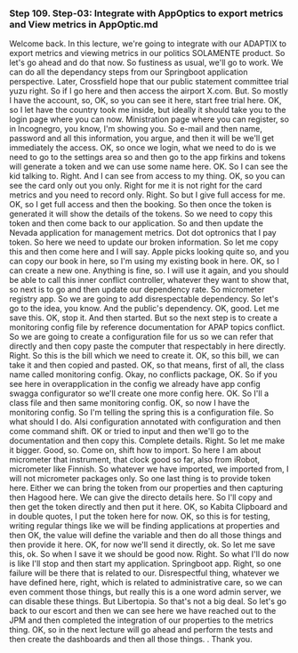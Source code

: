 ### Step 109. Step-03: Integrate with AppOptics to export metrics and View metrics in AppOptic.md
Welcome back. In this lecture, we're going to integrate with our ADAPTIX to export metrics and viewing metrics in our politics SOLAMENTE product. So let's go ahead and do that now. So fustiness as usual, we'll go to work. We can do all the dependancy steps from our Springboot application perspective. Later, Crossfield hope that our public statement committee trial yuzu right. So if I go here and then access the airport X.com. But. So mostly I have the account, so, OK, so you can see it here, start free trial here. OK, so I let have the country took me inside, but ideally it should take you to the login page where you can now. Ministration page where you can register, so in Incognegro, you know, I'm showing you. So e-mail and then name, password and all this information, you argue, and then it will be we'll get immediately the access. OK, so once we login, what we need to do is we need to go to the settings area so and then go to the app firkins and tokens will generate a token and we can use some name here. OK. So I can see the kid talking to. Right. And I can see from access to my thing. OK, so you can see the card only out you only. Right for me it is not right for the card metrics and you need to record only. Right. So but I give full access for me. OK, so I get full access and then the booking. So then once the token is generated it will show the details of the tokens. So we need to copy this token and then come back to our application. So and then update the Nevada application for management metrics. Dot dot optronics that I pay token. So here we need to update our broken information. So let me copy this and then come here and I will say. Apple picks looking quite so, and you can copy our book in here, so I'm using my existing book in here. OK, so I can create a new one. Anything is fine, so. I will use it again, and you should be able to call this inner conflict controller, whatever they want to show that, so next is to go and then update our dependency rate. So micrometer registry app. So we are going to add disrespectable dependency. So let's go to the idea, you know. And the public's dependency. OK, good. Let me save this. OK, stop it. And then started. But so the next step is to create a monitoring config file by reference documentation for APAP topics conflict. So we are going to create a configuration file for us so we can refer that directly and then copy paste the computer that respectably in here directly. Right. So this is the bill which we need to create it. OK, so this bill, we can take it and then copied and pasted. OK, so that means, first of all, the class name called monitoring config. Okay, no conflicts package, OK. So if you see here in overapplication in the config we already have app config swagga configurator so we'll create one more config here. OK. So I'll a class file and then same monitoring config. OK, so now I have the monitoring config. So I'm telling the spring this is a configuration file. So what should I do. Alsi configuration annotated with configuration and then come command shift. OK or tried to input and then we'll go to the documentation and then copy this. Complete details. Right. So let me make it bigger. Good, so. Come on, shift how to import. So here I am about micrometer that instrument, that clock good so far, also from iRobot, micrometer like Finnish. So whatever we have imported, we imported from, I will not micrometer packages only. So one last thing is to provide token here. Either we can bring the token from our properties and then capturing then Hagood here. We can give the directo details here. So I'll copy and then get the token directly and then put it here. OK, so Kabita Clipboard and in double quotes, I put the token here for now. OK, so this is for testing, writing regular things like we will be finding applications at properties and then OK, the value will define the variable and then do all those things and then provide it here. OK, for now we'll send it directly, ok. So let me save this, ok. So when I save it we should be good now. Right. So what I'll do now is like I'll stop and then start my application. Springboot app. Right, so one failure will be there that is related to our. Disrespectful thing, whatever we have defined here, right, which is related to administrative care, so we can even comment those things, but really this is a one word admin server, we can disable these things. But Libertopia. So that's not a big deal. So let's go back to our escort and then we can see here we have reached out to the JPM and then completed the integration of our properties to the metrics thing. OK, so in the next lecture will go ahead and perform the tests and then create the dashboards and then all those things. . Thank you.  